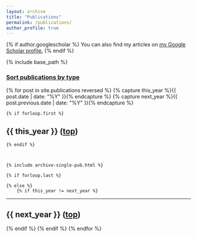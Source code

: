 ```yaml
---
layout: archive
title: "Publications"
permalink: /publications/
author_profile: true
---
```


{% if author.googlescholar %}
  You can also find my articles on <u><a href="{{author.googlescholar}}">my Google Scholar profile</a>.</u>
{% endif %}

{% include base_path %}

<a name="top"></a>

### [Sort publications by type](/publications/type)


<!-- with YEAR -->
{% for post in site.publications reversed %}
    {% capture this_year %}{{ post.date | date: "%Y" }}{% endcapture %}
    {% capture next_year %}{{ post.previous.date | date: "%Y" }}{% endcapture %}
    
    {% if forloop.first %}

<div class="{{ include.type | default: "list" }}__item">
<article class="archive__item" itemscope itemtype="https://schema.org/CreativeWork">
    <h2 class="archive__item-title" itemprop="headline">
        {{ this_year }} (<a href="#top">top</a>) </h2>
</article>
</div>


    {% endif %}



    {% include archive-single-pub.html %}

    {% if forloop.last %}

    {% else %}
        {% if this_year != next_year %}

<div class="{{ include.type | default: "list" }}__item">
  <article class="archive__item" itemscope itemtype="https://schema.org/CreativeWork">
    <hr/>
    <h2 class="archive__item-title" itemprop="headline">
        {{ next_year }} (<a href="#top">top</a>) </h2> 
  </article>
</div>
        {% endif %}
    {% endif %}
{% endfor %}

